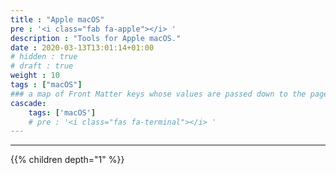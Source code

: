 ```yaml
---
title : "Apple macOS"
pre : '<i class="fab fa-apple"></i> '
description : "Tools for Apple macOS."
date : 2020-03-13T13:01:14+01:00
# hidden : true
# draft : true
weight : 10
tags : ["macOS"]
### a map of Front Matter keys whose values are passed down to the page's descendants unless overwritten by self or a closer ancestor's cascade. 
cascade:
    tags: ['macOS']
    # pre : '<i class="fas fa-terminal"></i> '
---
```


---

{{% children depth="1" %}}
